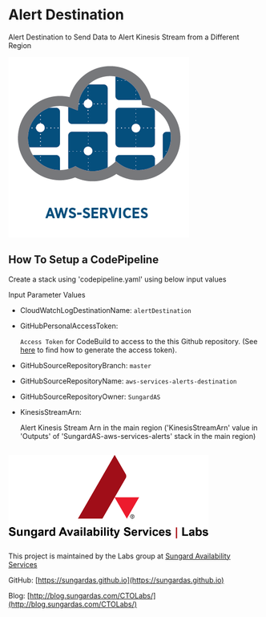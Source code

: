 
# Alert Destination

Alert Destination to Send Data to Alert Kinesis Stream from a Different Region

![aws-services][aws-services-image]

## How To Setup a CodePipeline

Create a stack using 'codepipeline.yaml' using below input values

Input Parameter Values

- CloudWatchLogDestinationName: `alertDestination`

- GitHubPersonalAccessToken:

  `Access Token` for CodeBuild to access to the this Github repository. (See <a href="https://help.github.com/articles/creating-an-access-token-for-command-line-use/">here</a> to find how to generate the access token).

- GitHubSourceRepositoryBranch: `master`

- GitHubSourceRepositoryName: `aws-services-alerts-destination`

- GitHubSourceRepositoryOwner: `SungardAS`

- KinesisStreamArn:

  Alert Kinesis Stream Arn in the main region ('KinesisStreamArn' value in 'Outputs' of 'SungardAS-aws-services-alerts' stack in the main region)

## [![Sungard Availability Services | Labs][labs-logo]][labs-github-url]

This project is maintained by the Labs group at [Sungard Availability
Services](http://sungardas.com)

GitHub: [https://sungardas.github.io](https://sungardas.github.io)

Blog:
[http://blog.sungardas.com/CTOLabs/](http://blog.sungardas.com/CTOLabs/)

[labs-github-url]: https://sungardas.github.io
[labs-logo]: https://raw.githubusercontent.com/SungardAS/repo-assets/master/images/logos/sungardas-labs-logo-small.png
[aws-services-image]: ./docs/images/logo.png?raw=true
